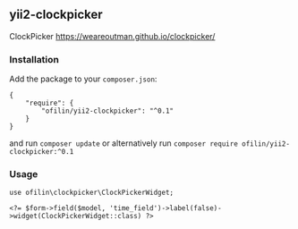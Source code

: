 ## yii2-clockpicker

ClockPicker https://weareoutman.github.io/clockpicker/

### Installation

Add the package to your `composer.json`:

    {
        "require": {
            "ofilin/yii2-clockpicker": "^0.1"
        }
    }

and run `composer update` or alternatively run `composer require ofilin/yii2-clockpicker:^0.1`

### Usage


```
use ofilin\clockpicker\ClockPickerWidget;
```

```
<?= $form->field($model, 'time_field')->label(false)->widget(ClockPickerWidget::class) ?>
```